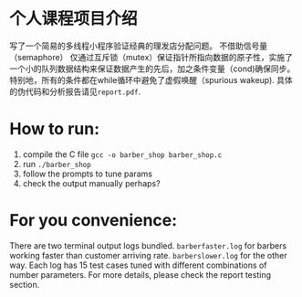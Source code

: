 # 个人课程项目介绍
写了一个简易的多线程小程序验证经典的理发店分配问题。 不借助信号量（semaphore） 仅通过互斥锁（mutex）保证指针所指向数据的原子性，实施了一个小的队列数据结构来保证数据产生的先后，加之条件变量（cond)确保同步。特别地，所有的条件都在while循环中避免了虚假唤醒（spurious wakeup). 具体的伪代码和分析报告请见`report.pdf`.

# How to run:
1. compile the C file `gcc -o barber_shop barber_shop.c`
2. run `./barber_shop`
3. follow the prompts to tune params
4. check the output manually perhaps?

# For you convenience:
There are two terminal output logs bundled. 
`barberfaster.log` for barbers working faster than customer arriving rate.
`barberslower.log` for the other way.
Each log has 15 test cases tuned with different combinations of number parameters. For more details, please check the report testing section.
